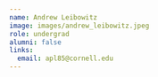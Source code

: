 ```yaml
---
name: Andrew Leibowitz
image: images/andrew_leibowitz.jpeg
role: undergrad
alumni: false
links:
  email: apl85@cornell.edu
---
```

